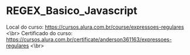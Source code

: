 # REGEX_Basico_Javascript

Local do curso: https://cursos.alura.com.br/course/expressoes-regulares <\br>
Certificado do curso: https://cursos.alura.com.br/certificate/anderson361163/expressoes-regulares <\br>
